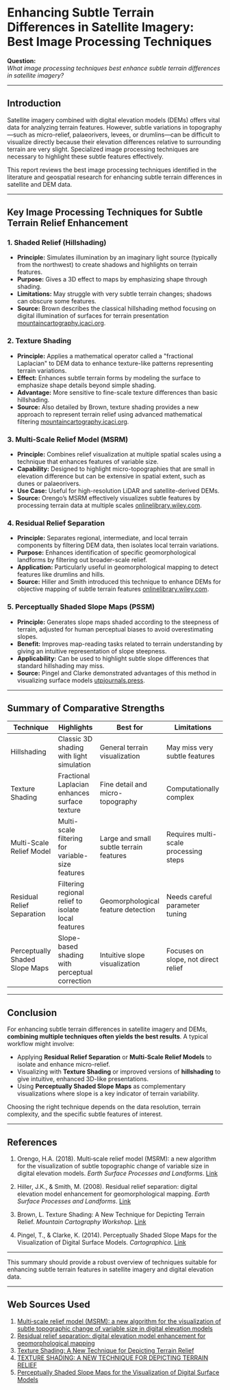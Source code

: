 # Enhancing Subtle Terrain Differences in Satellite Imagery: Best Image Processing Techniques

**Question:**  
*What image processing techniques best enhance subtle terrain differences in satellite imagery?*

---

## Introduction

Satellite imagery combined with digital elevation models (DEMs) offers vital data for analyzing terrain features. However, subtle variations in topography—such as micro-relief, palaeorivers, levees, or drumlins—can be difficult to visualize directly because their elevation differences relative to surrounding terrain are very slight. Specialized image processing techniques are necessary to highlight these subtle features effectively.

This report reviews the best image processing techniques identified in the literature and geospatial research for enhancing subtle terrain differences in satellite and DEM data.

---

## Key Image Processing Techniques for Subtle Terrain Relief Enhancement

### 1. Shaded Relief (Hillshading)

- **Principle:** Simulates illumination by an imaginary light source (typically from the northwest) to create shadows and highlights on terrain features.
- **Purpose:** Gives a 3D effect to maps by emphasizing shape through shading.
- **Limitations:** May struggle with very subtle terrain changes; shadows can obscure some features.
- **Source:** Brown describes the classical hillshading method focusing on digital illumination of surfaces for terrain presentation [mountaincartography.icaci.org](https://mountaincartography.icaci.org/activities/workshops/banff_canada/papers/brown.pdf).

### 2. Texture Shading

- **Principle:** Applies a mathematical operator called a "fractional Laplacian" to DEM data to enhance texture-like patterns representing terrain variations.
- **Effect:** Enhances subtle terrain forms by modeling the surface to emphasize shape details beyond simple shading.
- **Advantage:** More sensitive to fine-scale texture differences than basic hillshading.
- **Source:** Also detailed by Brown, texture shading provides a new approach to represent terrain relief using advanced mathematical filtering [mountaincartography.icaci.org](https://mountaincartography.icaci.org/activities/workshops/banff_canada/papers/brown.pdf).

### 3. Multi-Scale Relief Model (MSRM)

- **Principle:** Combines relief visualization at multiple spatial scales using a technique that enhances features of variable size.
- **Capability:** Designed to highlight micro-topographies that are small in elevation difference but can be extensive in spatial extent, such as dunes or palaeorivers.
- **Use Case:** Useful for high-resolution LiDAR and satellite-derived DEMs.
- **Source:** Orengo’s MSRM effectively visualizes subtle features by processing terrain data at multiple scales [onlinelibrary.wiley.com](https://onlinelibrary.wiley.com/doi/full/10.1002/esp.4317).

### 4. Residual Relief Separation

- **Principle:** Separates regional, intermediate, and local terrain components by filtering DEM data, then isolates local terrain variations.
- **Purpose:** Enhances identification of specific geomorphological landforms by filtering out broader-scale relief.
- **Application:** Particularly useful in geomorphological mapping to detect features like drumlins and hills.
- **Source:** Hiller and Smith introduced this technique to enhance DEMs for objective mapping of subtle terrain features [onlinelibrary.wiley.com](https://onlinelibrary.wiley.com/doi/10.1002/esp.1659).

### 5. Perceptually Shaded Slope Maps (PSSM)

- **Principle:** Generates slope maps shaded according to the steepness of terrain, adjusted for human perceptual biases to avoid overestimating slopes.
- **Benefit:** Improves map-reading tasks related to terrain understanding by giving an intuitive representation of slope steepness.
- **Applicability:** Can be used to highlight subtle slope differences that standard hillshading may miss.
- **Source:** Pingel and Clarke demonstrated advantages of this method in visualizing surface models [utpjournals.press](https://utpjournals.press/doi/10.3138/carto.49.4.2141).

---

## Summary of Comparative Strengths

| Technique                   | Highlights                                   | Best for                              | Limitations                              |
|----------------------------|----------------------------------------------|-------------------------------------|------------------------------------------|
| Hillshading                | Classic 3D shading with light simulation     | General terrain visualization       | May miss very subtle features            |
| Texture Shading            | Fractional Laplacian enhances surface texture| Fine detail and micro-topography     | Computationally complex                   |
| Multi-Scale Relief Model   | Multi-scale filtering for variable-size features | Large and small subtle terrain features | Requires multi-scale processing steps    |
| Residual Relief Separation | Filtering regional relief to isolate local features | Geomorphological feature detection  | Needs careful parameter tuning           |
| Perceptually Shaded Slope Maps | Slope-based shading with perceptual correction | Intuitive slope visualization       | Focuses on slope, not direct relief       |

---

## Conclusion

For enhancing subtle terrain differences in satellite imagery and DEMs, **combining multiple techniques often yields the best results**. A typical workflow might involve:

- Applying **Residual Relief Separation** or **Multi-Scale Relief Models** to isolate and enhance micro-relief.
- Visualizing with **Texture Shading** or improved versions of **hillshading** to give intuitive, enhanced 3D-like presentations.
- Using **Perceptually Shaded Slope Maps** as complementary visualizations where slope is a key indicator of terrain variability.

Choosing the right technique depends on the data resolution, terrain complexity, and the specific subtle features of interest.

---

## References

1. Orengo, H.A. (2018). Multi‐scale relief model (MSRM): a new algorithm for the visualization of subtle topographic change of variable size in digital elevation models. *Earth Surface Processes and Landforms*. [Link](https://onlinelibrary.wiley.com/doi/full/10.1002/esp.4317)

2. Hiller, J.K., & Smith, M. (2008). Residual relief separation: digital elevation model enhancement for geomorphological mapping. *Earth Surface Processes and Landforms*. [Link](https://onlinelibrary.wiley.com/doi/10.1002/esp.1659)

3. Brown, L. Texture Shading: A New Technique for Depicting Terrain Relief. *Mountain Cartography Workshop*. [Link](https://mountaincartography.icaci.org/activities/workshops/banff_canada/papers/brown.pdf)

4. Pingel, T., & Clarke, K. (2014). Perceptually Shaded Slope Maps for the Visualization of Digital Surface Models. *Cartographica*. [Link](https://utpjournals.press/doi/10.3138/carto.49.4.2141)

---

This summary should provide a robust overview of techniques suitable for enhancing subtle terrain features in satellite imagery and digital elevation data.

---
## Web Sources Used

1. [Multi‐scale relief model (MSRM): a new algorithm for the visualization of subtle topographic change of variable size in digital elevation models](https://onlinelibrary.wiley.com/doi/full/10.1002/esp.4317)
2. [Residual relief separation: digital elevation model enhancement for geomorphological mapping](https://onlinelibrary.wiley.com/doi/10.1002/esp.1659)
3. [Texture Shading: A New Technique for Depicting Terrain Relief](https://mountaincartography.icaci.org/activities/workshops/banff_canada/papers/brown.pdf)
4. [TEXTURE SHADING: A NEW TECHNIQUE FOR DEPICTING TERRAIN RELIEF](http://www.mountaincartography.org/activities/workshops/banff_canada/papers/brown.pdf)
5. [Perceptually Shaded Slope Maps for the Visualization of Digital Surface Models](https://utpjournals.press/doi/10.3138/carto.49.4.2141)
